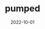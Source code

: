 ---
title: pumped
description: Vision boards to create your mood
date: 2022-10-01
layout: layouts/project.njk
link: https://pumped-motivation.web.app/
tags: 
  - projects
  - current
---